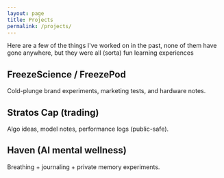 ```yaml
---
layout: page
title: Projects
permalink: /projects/
---
```


Here are a few of the things I've worked on in the past, none of them have gone anywhere, but they were all (sorta) fun learning experiences

## FreezeScience / FreezePod
Cold-plunge brand experiments, marketing tests, and hardware notes.

## Stratos Cap (trading)
Algo ideas, model notes, performance logs (public-safe).

## Haven (AI mental wellness)
Breathing + journaling + private memory experiments.